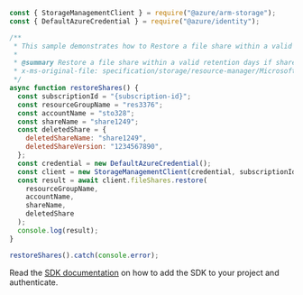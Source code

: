 ```javascript
const { StorageManagementClient } = require("@azure/arm-storage");
const { DefaultAzureCredential } = require("@azure/identity");

/**
 * This sample demonstrates how to Restore a file share within a valid retention days if share soft delete is enabled
 *
 * @summary Restore a file share within a valid retention days if share soft delete is enabled
 * x-ms-original-file: specification/storage/resource-manager/Microsoft.Storage/stable/2021-09-01/examples/FileSharesRestore.json
 */
async function restoreShares() {
  const subscriptionId = "{subscription-id}";
  const resourceGroupName = "res3376";
  const accountName = "sto328";
  const shareName = "share1249";
  const deletedShare = {
    deletedShareName: "share1249",
    deletedShareVersion: "1234567890",
  };
  const credential = new DefaultAzureCredential();
  const client = new StorageManagementClient(credential, subscriptionId);
  const result = await client.fileShares.restore(
    resourceGroupName,
    accountName,
    shareName,
    deletedShare
  );
  console.log(result);
}

restoreShares().catch(console.error);
```

Read the [SDK documentation](https://github.com/Azure/azure-sdk-for-js/blob/%40azure%2Farm-storage_17.2.0/sdk/storage/arm-storage/README.md) on how to add the SDK to your project and authenticate.
